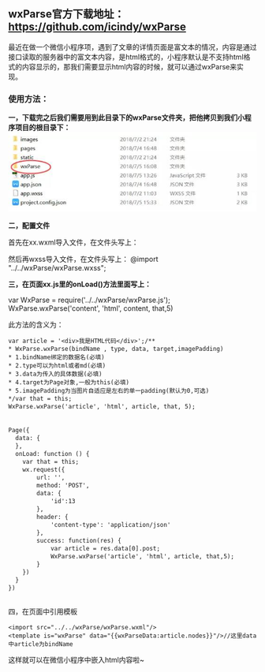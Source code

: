 ## wxParse官方下载地址：https://github.com/icindy/wxParse

最近在做一个微信小程序项，遇到了文章的详情页面是富文本的情况，内容是通过接口读取的服务器中的富文本内容，是html格式的，小程序默认是不支持html格式的内容显示的，那我们需要显示html内容的时候，就可以通过wxParse来实现。

### 使用方法：

**一，下载完之后我们需要用到此目录下的wxParse文件夹，把他拷贝到我们小程序项目的根目录下：**
![wxParse](1.jpg)

**二，配置文件**

首先在xx.wxml导入文件，在文件头写上：
<import src="../../wxParse/wxParse.wxml"/>

然后再wxss导入文件，在文件头写上：
@import "../../wxParse/wxParse.wxss";

**三，在页面xx.js里的onLoad()方法里面写上：**

var WxParse = require('../../wxParse/wxParse.js');
WxParse.wxParse('content', 'html', content, that,5)
 
此方法的含义为：

```
var article = '<div>我是HTML代码</div>';/**
* WxParse.wxParse(bindName , type, data, target,imagePadding)
* 1.bindName绑定的数据名(必填)
* 2.type可以为html或者md(必填)
* 3.data为传入的具体数据(必填)
* 4.target为Page对象,一般为this(必填)
* 5.imagePadding为当图片自适应是左右的单一padding(默认为0,可选)
*/var that = this;
WxParse.wxParse('article', 'html', article, that, 5);


Page({
  data: {
  },
  onLoad: function () {
    var that = this;
    wx.request({
        url: '', 
        method: 'POST',
        data: {
            'id':13
        },
        header: {
            'content-type': 'application/json'
        },
        success: function(res) {
            var article = res.data[0].post;
            WxParse.wxParse('article', 'html', article, that,5);
        }
    })
  }
})


```

四，在页面中引用模板
```
<import src="../../wxParse/wxParse.wxml"/>
<template is="wxParse" data="{{wxParseData:article.nodes}}"/>//这里data中article为bindName
```
这样就可以在微信小程序中嵌入html内容啦~



